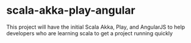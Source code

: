 # scala-akka-play-angular
This project will have the initial Scala Akka, Play, and AngularJS to help developers who are learning scala to get a project running quickly
